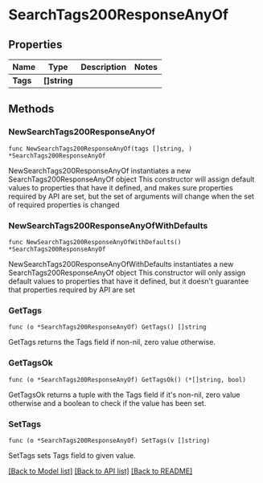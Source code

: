 # SearchTags200ResponseAnyOf

## Properties

Name | Type | Description | Notes
------------ | ------------- | ------------- | -------------
**Tags** | **[]string** |  | 

## Methods

### NewSearchTags200ResponseAnyOf

`func NewSearchTags200ResponseAnyOf(tags []string, ) *SearchTags200ResponseAnyOf`

NewSearchTags200ResponseAnyOf instantiates a new SearchTags200ResponseAnyOf object
This constructor will assign default values to properties that have it defined,
and makes sure properties required by API are set, but the set of arguments
will change when the set of required properties is changed

### NewSearchTags200ResponseAnyOfWithDefaults

`func NewSearchTags200ResponseAnyOfWithDefaults() *SearchTags200ResponseAnyOf`

NewSearchTags200ResponseAnyOfWithDefaults instantiates a new SearchTags200ResponseAnyOf object
This constructor will only assign default values to properties that have it defined,
but it doesn't guarantee that properties required by API are set

### GetTags

`func (o *SearchTags200ResponseAnyOf) GetTags() []string`

GetTags returns the Tags field if non-nil, zero value otherwise.

### GetTagsOk

`func (o *SearchTags200ResponseAnyOf) GetTagsOk() (*[]string, bool)`

GetTagsOk returns a tuple with the Tags field if it's non-nil, zero value otherwise
and a boolean to check if the value has been set.

### SetTags

`func (o *SearchTags200ResponseAnyOf) SetTags(v []string)`

SetTags sets Tags field to given value.



[[Back to Model list]](../README.md#documentation-for-models) [[Back to API list]](../README.md#documentation-for-api-endpoints) [[Back to README]](../README.md)


